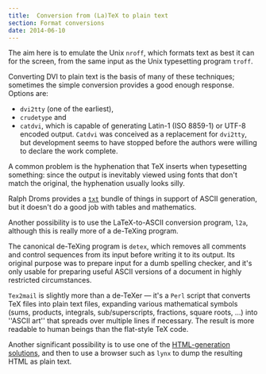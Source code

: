 ```yaml
---
title:  Conversion from (La)TeX to plain text
section: Format conversions
date: 2014-06-10
---
```


The aim here is to emulate the Unix `nroff`, which formats
text as best it can for the screen, from the same
input as the Unix typesetting program `troff`.

Converting DVI to plain text is the basis of many of these
techniques; sometimes the simple conversion provides a good enough
response.  Options are:
  

-  `dvi2tty` (one of the earliest),
-  `crudetype` and
-  `catdvi`, which is capable of generating Latin-1
    (ISO&nbsp;8859-1) or UTF-8 encoded output.  `Catdvi` was
    conceived as a replacement for `dvi2tty`, but development
    seems to have stopped before the authors were willing to declare the
    work complete.

A common problem is the hyphenation that TeX inserts when
typesetting something: since the output is inevitably viewed using
fonts that don't match the original, the hyphenation usually looks
silly.

Ralph Droms provides a [`txt`](https://ctan.org/pkg/txt) bundle of things in support of
ASCII generation,
but it doesn't do a good job with tables and mathematics.

Another possibility is to
use the LaTeX-to-ASCII conversion program, `l2a`,
although this is really more of a de-TeXing program.

The canonical de-TeXing program is `detex`, which removes
all comments and control sequences 
from its input before writing it to its output.  Its original purpose
was to prepare input for a dumb spelling checker, and it's only usable
for preparing useful ASCII versions of a document in highly
restricted circumstances.

`Tex2mail` is slightly more than a de-TeXer&nbsp;&mdash; it's a
`Perl` script that converts TeX files into
plain text files, expanding various mathematical symbols
(sums, products, integrals, sub/superscripts, fractions, square
roots, &hellip;) into ''ASCII art'' that spreads over
multiple lines if necessary. The result is more readable to human
beings than the flat-style TeX code.

Another significant possibility is to use one of the
[HTML-generation solutions](FAQ-LaTeX2HTML.md),
and then to use a browser such as `lynx` to dump the resulting
HTML as plain text.

